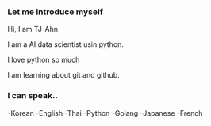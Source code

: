 ### Let me introduce myself

Hi, I am TJ-Ahn

I am a AI data scientist usin python.

I love python so much

I am learning about git and github.

### I can speak..

-Korean
-English
-Thai
-Python
-Golang
-Japanese
-French




<!--
**TJ-Ahn/TJ-Ahn** is a ✨ _special_ ✨ repository because its `README.md` (this file) appears on your GitHub profile.

Here are some ideas to get you started:

- 🔭 I’m currently working on ...
- 🌱 I’m currently learning ...
- 👯 I’m looking to collaborate on ...
- 🤔 I’m looking for help with ...
- 💬 Ask me about ...
- 📫 How to reach me: ...
- 😄 Pronouns: ...
- ⚡ Fun fact: ...
-->
